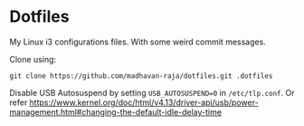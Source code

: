 # Dotfiles

My Linux i3 configurations files. With some weird commit messages.

Clone using:
```
git clone https://github.com/madhavan-raja/dotfiles.git .dotfiles
```

Disable USB Autosuspend by setting ```USB_AUTOSUSPEND=0``` in ```/etc/tlp.conf```. Or refer https://www.kernel.org/doc/html/v4.13/driver-api/usb/power-management.html#changing-the-default-idle-delay-time
